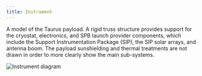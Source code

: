 ```yaml
---
title: Instrument
---
```


A model of the Taurus payload. A rigid truss structure provides support for the cryostat, electronics, and SPB launch provider components, which include the Support Instrumentation Package (SIP), the SIP solar arrays, and antenna boom. The payload sunshielding and thermal treatments are not drawn in order to more clearly show the main sub-systems.

![Instrument diagram](/assets/images/cryostat.png)